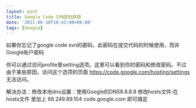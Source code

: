 ```yaml
---
layout: post
title: Google Code SVN密码获取
date: '2011-06-10T10:43:00+08:00'
tags: [Google]
---
```


如果你忘记了google code svn的密码，此密码在提交代码的时候使用，而非Google账户密码

你可以通过访问profile里setting选项。这里可以看到你的密码和修改密码。不过由于某些原因，访问这个选项的页面  https://code.google.com/hosting/settings 无法访问。

解决办法：修改本地dns设置：使用Google的DNS8.8.8.8 修改hosts文件:在hosts文件 里加上 66.249.89.104 code.google.com  即可搞定
